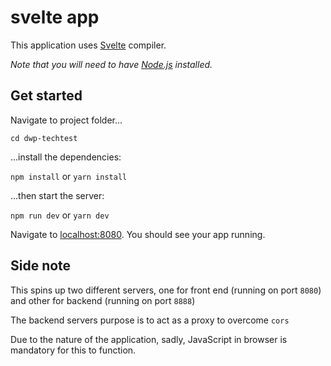 # svelte app

This application uses [Svelte](https://svelte.dev) compiler.

*Note that you will need to have [Node.js](https://nodejs.org) installed.*

## Get started

Navigate to project folder...

`cd dwp-techtest`

...install the dependencies:

`npm install` or `yarn install`

...then start the server:

`npm run dev` or `yarn dev`

Navigate to [localhost:8080](http://localhost:8080). You should see your app running. 

## Side note

This spins up two different servers, one for front end (running on port `8080`) and other for backend (running on port `8888`) 

The backend servers purpose is to act as a proxy to overcome `cors`

Due to the nature of the application, sadly, JavaScript in browser is mandatory for this to function.
